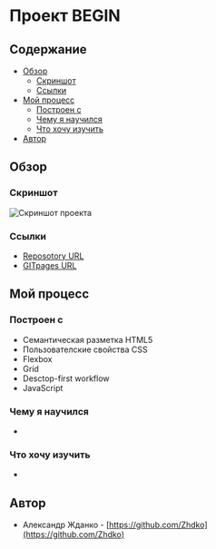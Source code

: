 
# Проект BEGIN

## Содержание

- [Обзор](#Обзор)
  - [Скриншот](#Скриншот)
  - [Ссылки](#Ссылки)
- [Мой процесс](#Мой-процесс)
  - [Построен с](#Построен-с)
  - [Чему я научился](#Чему-я-научился)
  - [Что хочу изучить](#Что-хочу-изучить)
- [Автор](#Автор)

## Обзор

### Скриншот

![Скриншот проекта]()

### Ссылки

- [Reposotory URL](https://github.com/Zhdko/to-do-list)
- [GITpages URL](https://zhdko.github.io/to-do-list/)

## Мой процесс

### Построен с

- Семантическая разметка HTML5
- Пользователские свойства CSS
- Flexbox
- Grid
- Desctop-first workflow
- JavaScript

### Чему я научился

  -

### Что хочу изучить

  -

## Автор

- Александр Жданко - [https://github.com/Zhdko](https://github.com/Zhdko)
